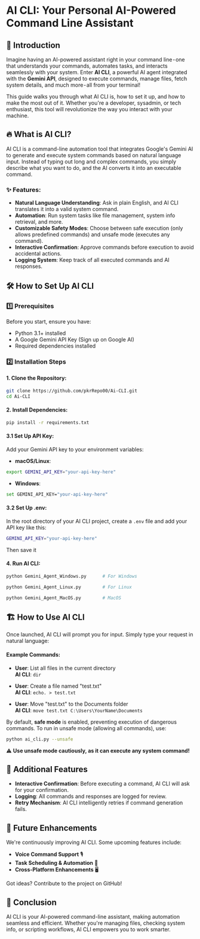 # AI CLI: Your Personal AI-Powered Command Line Assistant

## 🚀 Introduction

Imagine having an AI-powered assistant right in your command line - one that understands your commands, automates tasks, and interacts seamlessly with your system. Enter **AI CLI**, a powerful AI agent integrated with the **Gemini API**, designed to execute commands, manage files, fetch system details, and much more - all from your terminal!

This guide walks you through what AI CLI is, how to set it up, and how to make the most out of it. Whether you're a developer, sysadmin, or tech enthusiast, this tool will revolutionize the way you interact with your machine.

## 🔥 What is AI CLI?

AI CLI is a command-line automation tool that integrates Google's Gemini AI to generate and execute system commands based on natural language input. Instead of typing out long and complex commands, you simply describe what you want to do, and the AI converts it into an executable command.

### ✨ Features:
- **Natural Language Understanding**: Ask in plain English, and AI CLI translates it into a valid system command.
- **Automation**: Run system tasks like file management, system info retrieval, and more.
- **Customizable Safety Modes**: Choose between safe execution (only allows predefined commands) and unsafe mode (executes any command).
- **Interactive Confirmation**: Approve commands before execution to avoid accidental actions.
- **Logging System**: Keep track of all executed commands and AI responses.

## 🛠️ How to Set Up AI CLI

### 1️⃣ Prerequisites

Before you start, ensure you have:
- Python 3.1+ installed
- A Google Gemini API Key (Sign up on Google AI)
- Required dependencies installed

### 2️⃣ Installation Steps

#### 1. Clone the Repository:
```bash
git clone https://github.com/pkrRepo00/Ai-CLI.git
cd Ai-CLI
```

#### 2. Install Dependencies:
```bash
pip install -r requirements.txt
```

#### 3.1 Set Up API Key:
Add your Gemini API key to your environment variables:

- **macOS/Linux**:
```bash
export GEMINI_API_KEY="your-api-key-here"
```

- **Windows**:
```bash
set GEMINI_API_KEY="your-api-key-here"
```
#### 3.2 Set Up .env:
In the root directory of your AI CLI project, create a `.env` file and add your API key like this:
```bash
GEMINI_API_KEY="your-api-key-here"
```
Then save it
#### 4. Run AI CLI:
```bash
python Gemini_Agent_Windows.py      # For Windows

python Gemini_Agent_Linux.py        # For Linux

python Gemini_Agent_MacOS.py        # MacOS


```

## 🏗️ How to Use AI CLI

Once launched, AI CLI will prompt you for input. Simply type your request in natural language:

#### Example Commands:

- **User**: List all files in the current directory  
  **AI CLI**: `dir`

- **User**: Create a file named "test.txt"  
  **AI CLI**: `echo. > test.txt`

- **User**: Move "test.txt" to the Documents folder  
  **AI CLI**: `move test.txt C:\Users\YourName\Documents`

By default, **safe mode** is enabled, preventing execution of dangerous commands. To run in unsafe mode (allowing all commands), use:

```bash
python ai_cli.py --unsafe
```

⚠️ **Use unsafe mode cautiously, as it can execute any system command!**

## 📌 Additional Features
- **Interactive Confirmation**: Before executing a command, AI CLI will ask for your confirmation.
- **Logging**: All commands and responses are logged for review.
- **Retry Mechanism**: AI CLI intelligently retries if command generation fails.

## 🔮 Future Enhancements
We're continuously improving AI CLI. Some upcoming features include:
- **Voice Command Support** 🎙️
- **Task Scheduling & Automation** 📅
- **Cross-Platform Enhancements** 🖥️

Got ideas? Contribute to the project on GitHub!

## 🎉 Conclusion
AI CLI is your AI-powered command-line assistant, making automation seamless and efficient. Whether you're managing files, checking system info, or scripting workflows, AI CLI empowers you to work smarter.

